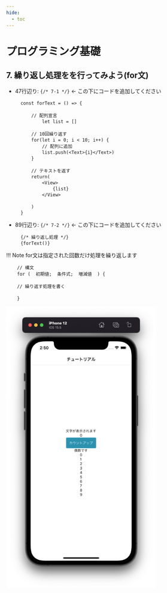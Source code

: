 ```yaml
---
hide:
  - toc
---
```

# <i class="fa fa-arrow-circle-right" aria-hidden="true"></i> プログラミング基礎

## 7. 繰り返し処理をを行ってみよう(for文)

- 47行辺り: ``{/* 7-1 */}``	← この下にコードを追加してください
  
        const forText = () => {
            
            // 配列宣言
                let list = []

            // 10回繰り返す
            for(let i = 0; i < 10; i++) {
                // 配列に追加
                list.push(<Text>{i}</Text>)
            }

            // テキストを返す
            return(
                <View>
                    {list}
                </View>
                
            )
        }

- 89行辺り: ``{/* 7-2 */}``	← この下にコードを追加してください
  
        {/* 繰り返し処理 */}
        {forText()}

!!! Note
	for文は指定された回数だけ処理を繰り返します

		// 構文
		for (  初期値;  条件式;  増減値  ) {
 
		// 繰り返す処理を書く
		
		}

<img src="../../../images/プログラミング基礎/プログラミング基礎_1_08.png" width=400 ></img>

